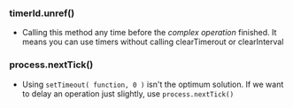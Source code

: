 ### timerId.unref()

*	Calling this method any time before the *complex operation* finished.
It means you can use timers without calling clearTimerout or clearInterval


### process.nextTick()

*	Using ```setTimeout( function, 0 )``` isn't the optimum solution. If
we want to delay an operation just slightly, use ```process.nextTick()``` 